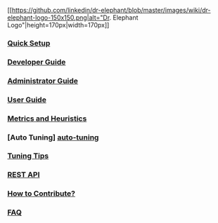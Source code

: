[[https://github.com/linkedin/dr-elephant/blob/master/images/wiki/dr-elephant-logo-150x150.png|alt="Dr. Elephant Logo"|height=170px|width=170px]]

### [Quick Setup][quick-setup]

### [Developer Guide][dev-guide]

### [Administrator Guide][admin-guide]

### [User Guide][user-guide]

### [Metrics and Heuristics][metrics-and-heuristics]

### [Auto Tuning] [auto-tuning]

### [Tuning Tips][tuning-guide]

### [REST API][rest-api]

### [How to Contribute?][how-to-contribute]

### [FAQ][faq]


[quick-setup]: https://github.com/linkedin/dr-elephant/wiki/Quick-Setup-Instructions

[dev-guide]: https://github.com/linkedin/dr-elephant/wiki/Developer-Guide

[admin-guide]: https://github.com/linkedin/dr-elephant/wiki/Administrator-Guide

[user-guide]: https://github.com/linkedin/dr-elephant/wiki/User-Guide

[metrics-and-heuristics]: https://github.com/linkedin/dr-elephant/wiki/Metrics-and-Heuristics

[auto-tuning]: https://github.com/linkedin/dr-elephant/wiki/Auto-Tuning

[tuning-guide]: https://github.com/linkedin/dr-elephant/wiki/Tuning-Tips

[rest-api]: https://github.com/linkedin/dr-elephant/wiki/REST-API

[how-to-contribute]: https://github.com/linkedin/dr-elephant/wiki/How-to-Contribute%3F

[faq]: https://github.com/linkedin/dr-elephant/wiki/FAQ